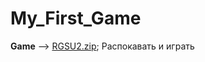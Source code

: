 # My_First_Game
**Game** --> [RGSU2.zip](https://github.com/ismatulla25/My_First_Game/files/14470774/RGSU2.zip);
Распокавать и играть 
